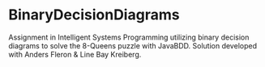 # BinaryDecisionDiagrams

Assignment in Intelligent Systems Programming utilizing binary decision diagrams to solve the 8-Queens puzzle with JavaBDD.
Solution developed with Anders Fleron & Line Bay Kreiberg.
